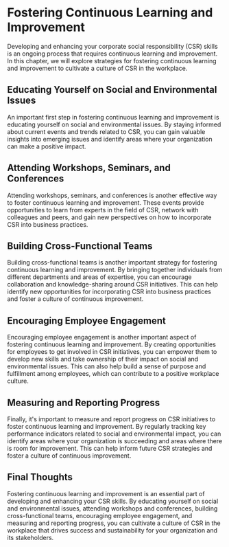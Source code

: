 Fostering Continuous Learning and Improvement
====================================================================================

Developing and enhancing your corporate social responsibility (CSR) skills is an ongoing process that requires continuous learning and improvement. In this chapter, we will explore strategies for fostering continuous learning and improvement to cultivate a culture of CSR in the workplace.

Educating Yourself on Social and Environmental Issues
-----------------------------------------------------

An important first step in fostering continuous learning and improvement is educating yourself on social and environmental issues. By staying informed about current events and trends related to CSR, you can gain valuable insights into emerging issues and identify areas where your organization can make a positive impact.

Attending Workshops, Seminars, and Conferences
----------------------------------------------

Attending workshops, seminars, and conferences is another effective way to foster continuous learning and improvement. These events provide opportunities to learn from experts in the field of CSR, network with colleagues and peers, and gain new perspectives on how to incorporate CSR into business practices.

Building Cross-Functional Teams
-------------------------------

Building cross-functional teams is another important strategy for fostering continuous learning and improvement. By bringing together individuals from different departments and areas of expertise, you can encourage collaboration and knowledge-sharing around CSR initiatives. This can help identify new opportunities for incorporating CSR into business practices and foster a culture of continuous improvement.

Encouraging Employee Engagement
-------------------------------

Encouraging employee engagement is another important aspect of fostering continuous learning and improvement. By creating opportunities for employees to get involved in CSR initiatives, you can empower them to develop new skills and take ownership of their impact on social and environmental issues. This can also help build a sense of purpose and fulfillment among employees, which can contribute to a positive workplace culture.

Measuring and Reporting Progress
--------------------------------

Finally, it's important to measure and report progress on CSR initiatives to foster continuous learning and improvement. By regularly tracking key performance indicators related to social and environmental impact, you can identify areas where your organization is succeeding and areas where there is room for improvement. This can help inform future CSR strategies and foster a culture of continuous improvement.

Final Thoughts
--------------

Fostering continuous learning and improvement is an essential part of developing and enhancing your CSR skills. By educating yourself on social and environmental issues, attending workshops and conferences, building cross-functional teams, encouraging employee engagement, and measuring and reporting progress, you can cultivate a culture of CSR in the workplace that drives success and sustainability for your organization and its stakeholders.
